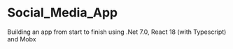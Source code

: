 # Social_Media_App
 Building an app from start to finish using .Net 7.0, React 18 (with Typescript) and Mobx

